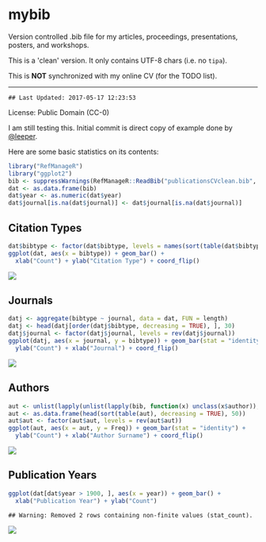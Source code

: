 
# mybib

Version controlled .bib file for my articles, proceedings, 
presentations, posters, and workshops.

This is a 'clean' version. It only contains UTF-8 chars (i.e. 
no ```tipa```).

This is **NOT** synchronized with my online CV (for the TODO list).

----



```
## Last Updated: 2017-05-17 12:23:53
```

License: Public Domain (CC-0)

I am still testing this. Initial commit is direct copy of example done by 
[@leeper](https://github.com/leeper/references). 




Here are some basic statistics on its contents:


```r
library("RefManageR")
library("ggplot2")
bib <- suppressWarnings(RefManageR::ReadBib("publicationsCVclean.bib", check = FALSE))
dat <- as.data.frame(bib)
dat$year <- as.numeric(dat$year)
dat$journal[is.na(dat$journal)] <- dat$journal[is.na(dat$journal)]
```


## Citation Types


```r
dat$bibtype <- factor(dat$bibtype, levels = names(sort(table(dat$bibtype))))
ggplot(dat, aes(x = bibtype)) + geom_bar() + 
  xlab("Count") + ylab("Citation Type") + coord_flip()
```

![](http://i.imgur.com/gHL2PfP.png)<!-- -->

## Journals


```r
datj <- aggregate(bibtype ~ journal, data = dat, FUN = length)
datj <- head(datj[order(datj$bibtype, decreasing = TRUE), ], 30)
datj$journal <- factor(datj$journal, levels = rev(datj$journal))
ggplot(datj, aes(x = journal, y = bibtype)) + geom_bar(stat = "identity") + 
  ylab("Count") + xlab("Journal") + coord_flip()
```

![](http://i.imgur.com/IqM0YDC.png)<!-- -->

## Authors


```r
aut <- unlist(lapply(unlist(lapply(bib, function(x) unclass(x$author)), recursive = FALSE), `[[`, "family"))
aut <- as.data.frame(head(sort(table(aut), decreasing = TRUE), 50))
aut$aut <- factor(aut$aut, levels = rev(aut$aut))
ggplot(aut, aes(x = aut, y = Freq)) + geom_bar(stat = "identity") + 
  ylab("Count") + xlab("Author Surname") + coord_flip()
```

![](http://i.imgur.com/W0ctoef.png)<!-- -->

## Publication Years


```r
ggplot(dat[dat$year > 1900, ], aes(x = year)) + geom_bar() +
  xlab("Publication Year") + ylab("Count")
```

```
## Warning: Removed 2 rows containing non-finite values (stat_count).
```

![](http://i.imgur.com/5anfpff.png)<!-- -->


